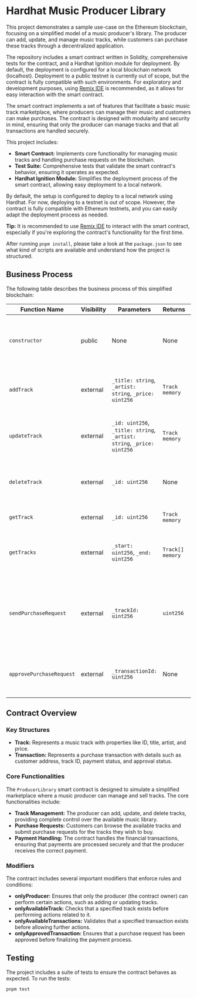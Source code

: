 # Hardhat Music Producer Library

This project demonstrates a sample use-case on the Ethereum blockchain, focusing on a simplified model of a music producer's library. The producer can add, update, and manage music tracks, while customers can purchase these tracks through a decentralized application.

The repository includes a smart contract written in Solidity, comprehensive tests for the contract, and a Hardhat Ignition module for deployment. By default, the deployment is configured for a local blockchain network (localhost). Deployment to a public testnet is currently out of scope, but the contract is fully compatible with such environments. For exploratory and development purposes, using [Remix IDE](https://remix.ethereum.org/) is recommended, as it allows for easy interaction with the smart contract.

The smart contract implements a set of features that facilitate a basic music track marketplace, where producers can manage their music and customers can make purchases. The contract is designed with modularity and security in mind, ensuring that only the producer can manage tracks and that all transactions are handled securely.

This project includes:

- **Smart Contract:** Implements core functionality for managing music tracks and handling purchase requests on the blockchain.
- **Test Suite:** Comprehensive tests that validate the smart contract's behavior, ensuring it operates as expected.
- **Hardhat Ignition Module:** Simplifies the deployment process of the smart contract, allowing easy deployment to a local network.

By default, the setup is configured to deploy to a local network using Hardhat. For now, deploying to a testnet is out of scope. However, the contract is fully compatible with Ethereum testnets, and you can easily adapt the deployment process as needed.

**Tip:** It is recommended to use [Remix IDE](https://remix.ethereum.org/) to interact with the smart contract, especially if you're exploring the contract's functionality for the first time.

After running `pnpm install`, please take a look at the `package.json` to see what kind of scripts are available and understand how the project is structured.

## Business Process

The following table describes the business process of this simplified blockchain:

| Function Name            | Visibility | Parameters                                                             | Returns          | Payable | Description                                                                                                                |
| ------------------------ | ---------- | ---------------------------------------------------------------------- | ---------------- | ------- | -------------------------------------------------------------------------------------------------------------------------- |
| `constructor`            | public     | None                                                                   | None             | No      | Initializes the contract by setting the `producerAddress` to the address that deployed the contract.                       |
| `addTrack`               | external   | `_title: string`, `_artist: string`, `_price: uint256`                 | `Track memory`   | No      | Adds a new track to the system. Can only be called by the producer.                                                        |
| `updateTrack`            | external   | `_id: uint256`, `_title: string`, `_artist: string`, `_price: uint256` | `Track memory`   | No      | Updates the details of an existing track. Can only be called by the producer.                                              |
| `deleteTrack`            | external   | `_id: uint256`                                                         | None             | No      | Deletes a track from the system. Can only be called by the producer.                                                       |
| `getTrack`               | external   | `_id: uint256`                                                         | `Track memory`   | No      | Retrieves a track's details by its ID.                                                                                     |
| `getTracks`              | external   | `_start: uint256`, `_end: uint256`                                     | `Track[] memory` | No      | Retrieves a list of tracks between the specified start and end indices.                                                    |
| `sendPurchaseRequest`    | external   | `_trackId: uint256`                                                    | `uint256`        | No      | Submits a purchase request for a specific track. Can only be called by non-producer addresses. Returns the transaction ID. |
| `approvePurchaseRequest` | external   | `_transactionId: uint256`                                              | None             | No      | Approves a purchase request. Can only be called by the producer.                                                           |

## Contract Overview

### Key Structures

- **Track:** Represents a music track with properties like ID, title, artist, and price.
- **Transaction:** Represents a purchase transaction with details such as customer address, track ID, payment status, and approval status.

### Core Functionalities

The `ProducerLibrary` smart contract is designed to simulate a simplified marketplace where a music producer can manage and sell tracks. The core functionalities include:

- **Track Management:** The producer can add, update, and delete tracks, providing complete control over the available music library.
- **Purchase Requests:** Customers can browse the available tracks and submit purchase requests for the tracks they wish to buy.
- **Payment Handling:** The contract handles the financial transactions, ensuring that payments are processed securely and that the producer receives the correct payment.

### Modifiers

The contract includes several important modifiers that enforce rules and conditions:

- **onlyProducer:** Ensures that only the producer (the contract owner) can perform certain actions, such as adding or updating tracks.
- **onlyAvailableTrack:** Checks that a specified track exists before performing actions related to it.
- **onlyAvailableTransactions:** Validates that a specified transaction exists before allowing further actions.
- **onlyApprovedTransaction:** Ensures that a purchase request has been approved before finalizing the payment process.

## Testing

The project includes a suite of tests to ensure the contract behaves as expected. To run the tests:

```bash
pnpm test
```
